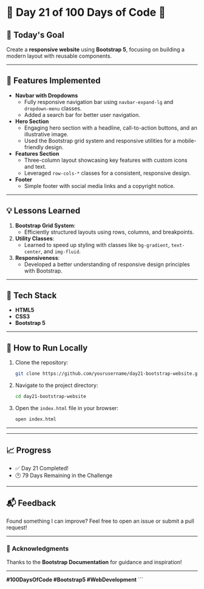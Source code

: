 # 🌟 Day 21 of 100 Days of Code 🌟

## 🎯 Today's Goal

Create a **responsive website** using **Bootstrap 5**, focusing on
building a modern layout with reusable components.

------------------------------------------------------------------------

## 📌 Features Implemented

-   **Navbar with Dropdowns**
    -   Fully responsive navigation bar using `navbar-expand-lg` and
        `dropdown-menu` classes.
    -   Added a search bar for better user navigation.
-   **Hero Section**
    -   Engaging hero section with a headline, call-to-action buttons,
        and an illustrative image.
    -   Used the Bootstrap grid system and responsive utilities for a
        mobile-friendly design.
-   **Features Section**
    -   Three-column layout showcasing key features with custom icons
        and text.
    -   Leveraged `row-cols-*` classes for a consistent, responsive
        design.
-   **Footer**
    -   Simple footer with social media links and a copyright notice.

------------------------------------------------------------------------

## 💡 Lessons Learned

1.  **Bootstrap Grid System**:
    -   Efficiently structured layouts using rows, columns, and
        breakpoints.
2.  **Utility Classes**:
    -   Learned to speed up styling with classes like `bg-gradient`,
        `text-center`, and `img-fluid`.
3.  **Responsiveness**:
    -   Developed a better understanding of responsive design principles
        with Bootstrap.

------------------------------------------------------------------------

## 🔧 Tech Stack

-   **HTML5**
-   **CSS3**
-   **Bootstrap 5**

------------------------------------------------------------------------

## 📂 How to Run Locally

1.  Clone the repository:

    ``` bash
    git clone https://github.com/yourusername/day21-bootstrap-website.git
    ```

2.  Navigate to the project directory:

    ``` bash
    cd day21-bootstrap-website
    ```

3.  Open the `index.html` file in your browser:

    ``` bash
    open index.html
    ```

------------------------------------------------------------------------

------------------------------------------------------------------------

## 📈 Progress

-   ✅ Day 21 Completed!
-   🕐 79 Days Remaining in the Challenge

------------------------------------------------------------------------

## 📬 Feedback

Found something I can improve? Feel free to open an issue or submit a
pull request!

------------------------------------------------------------------------

### 🙌 Acknowledgments

Thanks to the **Bootstrap Documentation** for guidance and inspiration!

------------------------------------------------------------------------

**#100DaysOfCode #Bootstrap5 #WebDevelopment** \`\`\`
